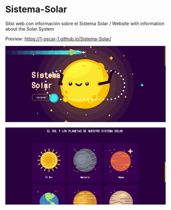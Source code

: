 # Sistema-Solar
Sitio web con información sobre el Sistema Solar / Website with information about the Solar System

Preview: https://1-oscar-1.github.io/Sistema-Solar/

![Aquí la descripción de la imagen por si no carga](https://raw.githubusercontent.com/1-Oscar-1/Sistema-Solar/master/preview1.png)

![Aquí la descripción de la imagen por si no carga](https://raw.githubusercontent.com/1-Oscar-1/Sistema-Solar/master/preview2.png)
